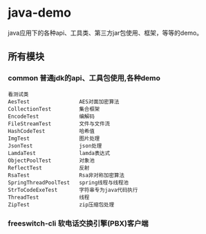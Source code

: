# java-demo
java应用下的各种api、工具类、第三方jar包使用、框架，等等的demo。
## 所有模块
### common   普通jdk的api、工具包使用,各种demo
```
看测试类
AesTest                AES对面加密算法
CollectionTest         集合框架
EncodeTest             编解码
FileStreamTest         文件与文件流
HashCodeTest           哈希值
ImgTest                图片处理
JsonTest               json处理
LamdaTest              lamda表达式
ObjectPoolTest         对象池
ReflectTest            反射
RsaTest                Rsa非对称加密算法
SpringThreadPoolTest   spring线程与线程池
StrToCodeExeTest       字符串专为java代码执行
ThreadTest             线程
ZipTest                zip压缩包处理

```
### freeswitch-cli    软电话交换引擎(PBX)客户端
